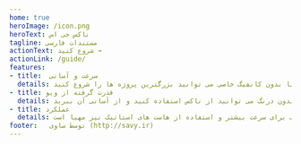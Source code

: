 ```yaml
---
home: true
heroImage: /icon.png
heroText: ناکس جی اس
tagline: مستندات فارسی
actionText: شروع کنید →
actionLink: /guide/
features:
- title:  سرعت و آسانی
  details: اولویت اول ناکس با آسانی و سرعت می باشد. تقریبا بدون کانفیگ خاصی می توانید بزرگترین پروژه ها را شروع کنید.
- title: قدرت گرفته از ویو
  details: هسته ی اصلی ناکس با ویو می باشد. اگر ویو بلدید بدون درنگ می توانید از ناکس استفاده کنید و از آسانی آن ببرید.
- title: عملکرد
  details: سرعت لود صفحات در ناکس بسیار زیاد است. همچنین قابلیت گرفتن خروجی استاتیک برای سرعت بیشتر و استفاده از هاست های استاتیک نیز مهیا است.
footer:   توسط ساوی (http://savy.ir)
---
```

